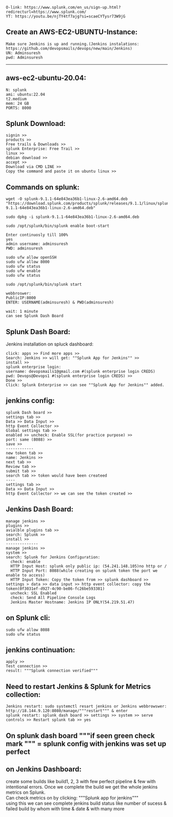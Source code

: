 ```
O-link: https://www.splunk.com/en_us/sign-up.html?redirecturl=https://www.splunk.com/
YT: https://youtu.be/njTY4tf7ajg?si=scaeCYTysr73W9jG
```
Create an AWS-EC2-UBUNTU-Instance:
-----------------------------
```
Make sure Jenkins is up and running.(Jenkins instalations: https://github.com/devopsmails/devops/new/main/Jenkins)
UN: Adminsuresh
pwd: Adminsuresh
```
-------------
aws-ec2-ubuntu-20.04:
--------------
```
N: splunk
ami: ubuntu:22.04
t2.medium
mem: 24 GB
PORTS: 8000
```
Splunk Download:  
------------
```
signin >>
products >> 
Free trails & Downloads >>
splunk Enterprise: Free Trail >>
linux >>
debian download >>
accept >>
Download via CMD LINE >>
Copy the command and paste it on ubuntu linux >>
```
Commands on splunk:
------------------
```
wget -O splunk-9.1.1-64e843ea36b1-linux-2.6-amd64.deb "https://download.splunk.com/products/splunk/releases/9.1.1/linux/splunk-9.1.1-64e843ea36b1-linux-2.6-amd64.deb"

sudo dpkg -i splunk-9.1.1-64e843ea36b1-linux-2.6-amd64.deb

sudo /opt/splunk/bin/splunk enable boot-start

Enter continuosly till 100%
yes
admin username: adminsuresh
PWD: adminsuresh

sudo ufw allow openSSH
sudo ufw allow 8000
sudo ufw status
sudo ufw enable
sudo ufw status

sudo /opt/splunk/bin/splunk start

webbroswer:
PublicIP:8000
ENTER: USERNAME(adminsuresh) & PWD(adminsuresh)

wait: 1 minute
can see Splunk Dash Board

```
Splunk Dash Board:
-------------
Jenkins installation on spluck dashboard:  
```
click: apps >> Find more apps >>
Search: Jenkins >> will get: ""Splunk App for Jenkins"" >>
install >>
splunk enterprise login:
username: devopsmails1@gmail.com #(splunk enterprise login CREDS)
pwd: Devops@Devops1 #(splunk enterprise login CREDS) >>
Done >>
Click: Splunk Enterprise >> can see ""Splunk App for Jenkins"" added.
```
jenkins config:
---------
```
splunk Dash board >>
settings tab >>
Data >> Data Input >>
http Event Collector >>
Global settings tab >>
enabled >> uncheck: Enable SSL(for practice purpose) >>
port: same (8088) >>
save >>
------------
new token tab >>
name: Jenkins >>
next tab >>
Review tab >>
submit tab >>
search tab >> token would have been createed
----
settings tab >> 
Data >> Data Input >>
http Event Collector >> we can see the token created >>
```
Jenkins Dash Board:
------------------
```
manage jenkins >> 
plugins >>
avialble plugins tab >>
search: Splunk >>
install >>
--------------
manage jenkins >>
system >>
search: Splunk for Jenkins Configuration:
  check: enable
  HTTP Input Host: splunk only public ip: (54.241.148.105)no http or /
  HTTP Input Port: 8088(while creating on splunk token the port we enable to access)
  HTTP Input Token: Copy the token from >> splunk dashboard >> settings > data >> data input >> http event collector: copy the token(0f3031ef-d927-4c90-be86-fc26be593381)
  uncheck: SSL Enabled
  check: Send All Pipeline Console Logs
  Jenkins Master Hostname: Jenkins IP ONLY(54.219.51.47)
  ```
  on Splunk cli:
  -------------
  ```
  sudo ufw allow 8088
  sudo ufw status
  ```
jenkins continuation:  
----------------
```
apply >>
Test connection >>
result: """Splunk connection verified"""
```
Need to restart Jenkins & Splunk for Metrics collection:
------------------
```
Jenkins restart: sudo systemctl resart jenkins or Jenkins webbrowswer: http://18.144.9.120:8080/manage/"""restart""" & enter
splunk restart: splunk dash board >> settings >> system >> serve controls >> Restart splunk tab >> yes
```
On splunk dash board """if seen green check mark """ = splunk config with jenkins was set up perfect 
-----------

on Jenkins Dashboard:
---------------
create some builds like  build1, 2, 3 with few perfect pipeline & few with intentional errors. Once we complete the build we get the whole jenkins metrics on Splunk.  
Can check metrics on by clicking: """Splunk app for jenkins"""  
using this we can see complete jenkins build status like number of sucess & failed build by whom with time & date & with many more  
